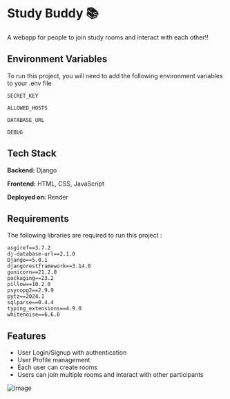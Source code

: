 # Study Buddy 📚

A webapp for people to join study rooms and interact with each other!!

## Environment Variables

To run this project, you will need to add the following environment variables to your .env file

`SECRET_KEY`

`ALLOWED_HOSTS`

`DATABASE_URL`

`DEBUG`

## Tech Stack

**Backend:** Django

**Frontend:** HTML, CSS, JavaScript

**Deployed on:** Render

## Requirements

The following libraries are required to run this project :

```
asgiref==3.7.2
dj-database-url==2.1.0
Django==5.0.1
djangorestframework==3.14.0
gunicorn==21.2.0
packaging==23.2
pillow==10.2.0
psycopg2==2.9.9
pytz==2024.1
sqlparse==0.4.4
typing_extensions==4.9.0
whitenoise==6.6.0
```

## Features

- User Login/Signup with authentication
- User Profile management
- Each user can create rooms
- Users can join multiple rooms and interact with other participants

![image](https://github.com/SohaHussain/StudyBuddy/assets/84914910/2ef364ca-afce-469e-8df4-3b8bd27d3776)

